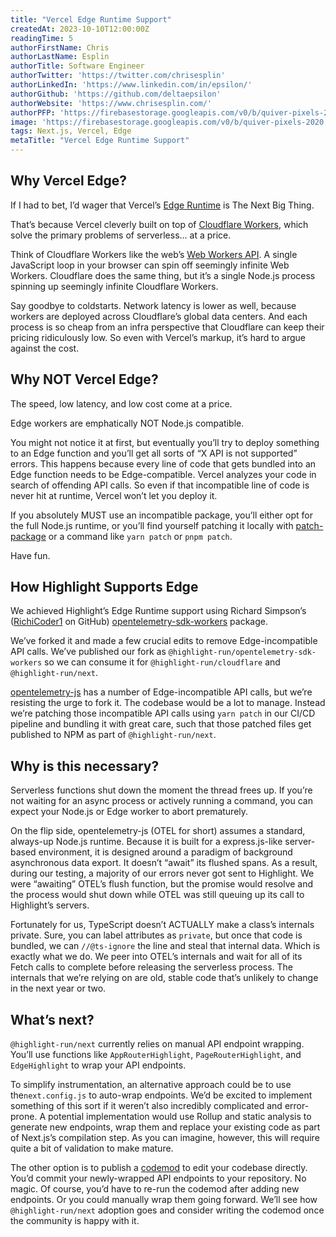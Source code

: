 ```yaml
---
title: "Vercel Edge Runtime Support"
createdAt: 2023-10-10T12:00:00Z
readingTime: 5
authorFirstName: Chris
authorLastName: Esplin
authorTitle: Software Engineer
authorTwitter: 'https://twitter.com/chrisesplin'
authorLinkedIn: 'https://www.linkedin.com/in/epsilon/'
authorGithub: 'https://github.com/deltaepsilon'
authorWebsite: 'https://www.chrisesplin.com/'
authorPFP: 'https://firebasestorage.googleapis.com/v0/b/quiver-pixels-2020.appspot.com/o/F1EQ3eaBqkbEKEHBigolXIlmdut2%2F1408a808-60a6-4102-b636-08ab24041503.jpeg?alt=media&token=5f0ed5d8-c192-4aa3-a75b-3eb6cac9a552'
image: 'https://firebasestorage.googleapis.com/v0/b/quiver-pixels-2020.appspot.com/o/F1EQ3eaBqkbEKEHBigolXIlmdut2%2F4c14d022-c25f-4c5e-b9d2-4e350549a552.png?alt=media&token=2b319401-5fa3-4c09-8fc6-496f460d936b'
tags: Next.js, Vercel, Edge
metaTitle: "Vercel Edge Runtime Support"
---
```


## Why Vercel Edge?
If I had to bet, I’d wager that Vercel’s [Edge Runtime](https://edge-runtime.vercel.app/) is The Next Big Thing.

That’s because Vercel cleverly built on top of [Cloudflare Workers](https://developers.cloudflare.com/workers/), which solve the primary problems of serverless… at a price.

Think of Cloudflare Workers like the web’s [Web Workers API](https://developer.mozilla.org/en-US/docs/Web/API/Web_Workers_API). A single JavaScript loop in your browser can spin off seemingly infinite Web Workers. Cloudflare does the same thing, but it’s a single Node.js process spinning up seemingly infinite Cloudflare Workers.

Say goodbye to coldstarts. Network latency is lower as well, because workers are deployed across Cloudflare’s global data centers. And each process is so cheap from an infra perspective that Cloudflare can keep their pricing ridiculously low. So even with Vercel’s markup, it’s hard to argue against the cost.

## Why NOT Vercel Edge?
The speed, low latency, and low cost come at a price.

Edge workers are emphatically NOT Node.js compatible. 

You might not notice it at first, but eventually you’ll try to deploy something to an Edge function and you’ll get all sorts of “X API is not supported” errors. This happens because every line of code that gets bundled into an Edge function needs to be Edge-compatible. Vercel analyzes your code in search of offending API calls. So even if that incompatible line of code is never hit at runtime, Vercel won’t let you deploy it.

If you absolutely MUST use an incompatible package, you’ll either opt for the full Node.js runtime, or you’ll find yourself patching it locally with [patch-package](https://www.npmjs.com/package/patch-package) or a command like `yarn patch` or `pnpm patch`. 

Have fun.

## How Highlight Supports Edge
We achieved Highlight’s Edge Runtime support using Richard Simpson’s ([RichiCoder1](https://github.com/RichiCoder1) on GitHub) [opentelemetry-sdk-workers](https://github.com/RichiCoder1/opentelemetry-sdk-workers) package.

We’ve forked it and made a few crucial edits to remove Edge-incompatible API calls. We’ve published our fork as `@highlight-run/opentelemetry-sdk-workers` so we can consume it for `@highlight-run/cloudflare` and `@highlight-run/next`.

[opentelemetry-js](https://github.com/open-telemetry/opentelemetry-js) has a number of Edge-incompatible API calls, but we’re resisting the urge to fork it. The codebase would be a lot to manage. Instead we’re patching those incompatible API calls using `yarn patch` in our CI/CD pipeline and bundling it with great care, such that those patched files get published to NPM as part of `@highlight-run/next`.

## Why is this necessary?
Serverless functions shut down the moment the thread frees up. If you’re not waiting for an async process or actively running a command, you can expect your Node.js or Edge worker to abort prematurely.

On the flip side, opentelemetry-js (OTEL for short) assumes a standard, always-up Node.js runtime. Because it is built for a express.js-like server-based environment, it is designed around a paradigm of background asynchronous data export. It doesn’t “await” its flushed spans. As a result, during our testing, a majority of our errors never got sent to Highlight. We were “awaiting” OTEL’s flush function, but the promise would resolve and the process would shut down while OTEL was still queuing up its call to Highlight’s servers.

Fortunately for us, TypeScript doesn’t ACTUALLY make a class’s internals private. Sure, you can label attributes as `private`, but once that code is bundled, we can `//@ts-ignore` the line and steal that internal data. Which is exactly what we do. We peer into OTEL’s internals and wait for all of its Fetch calls to complete before releasing the serverless process. The internals that we’re relying on are old, stable code that’s unlikely to change in the next year or two.

## What’s next?
`@highlight-run/next` currently relies on manual API endpoint wrapping. You’ll use functions like `AppRouterHighlight`, `PageRouterHighlight`, and `EdgeHighlight` to wrap your API endpoints.

To simplify instrumentation, an alternative approach could be to use the`next.config.js` to auto-wrap endpoints. We’d be excited to implement something of this sort if it weren’t also incredibly complicated and error-prone. A potential implementation would use Rollup and static analysis to generate new endpoints, wrap them and replace your existing code as part of Next.js’s compilation step. As you can imagine, however, this will require quite a bit of validation to make mature.

The other option is to publish a [codemod](https://github.com/facebook/jscodeshift) to edit your codebase directly. You’d commit your newly-wrapped API endpoints to your repository. No magic. Of course, you’d have to re-run the codemod after adding new endpoints. Or you could manually wrap them going forward. We’ll see how `@highlight-run/next` adoption goes and consider writing the codemod once the community is happy with it.
